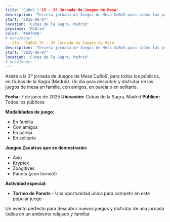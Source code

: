 ```yaml
---
title: 'CuBoS \'25 - 3ª Jornada de Juegos de Mesa'
description: 'Tercera jornada de Juegos de Mesa CuBoS para todos los públicos en Cubas de la Sagra.'
start: '2025-06-07'
location: 'Cubas de la Sagra, Madrid'
province: 'Madrid'
color: '#607D8B'
# heroImage: ''
---tle: 'CuBoS 25 - 3ª Jornada de Juegos de Mesa'
description: 'Tercera jornada de Juegos de Mesa CuBoS para todos los públicos en Cubas de la Sagra.'
start: '2025-06-07'
location: 'Cubas de la Sagra, Madrid'
# heroImage: ''
---
```


Asiste a la 3º jornada de Juegos de Mesa CuBoS, para todos los públicos, en Cubas de la Sagra (Madrid). Un día para descubrir y disfrutar de los juegos de mesa en familia, con amigos, en pareja o en solitario.

**Fecha:** 7 de junio de 2025
**Ubicación:** Cubas de la Sagra, Madrid
**Público:** Todos los públicos

**Modalidades de juego:**
- En familia
- Con amigos
- En pareja
- En solitario

**Juegos Zacatrus que se demostrarán:**
- Avío
- Kryptex
- Zoogitives
- Panots (¡con torneo!)

**Actividad especial:**
- **Torneo de Panots** - Una oportunidad única para competir en este popular juego

Un evento perfecto para descubrir nuevos juegos y disfrutar de una jornada lúdica en un ambiente relajado y familiar.
